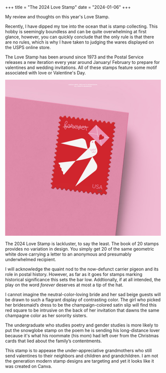 +++
title = "The 2024 Love Stamp"
date = "2024-01-06"
+++

My review and thoughts on this year's Love Stamp.

<!--more-->
Recently, I have dipped my toe into the ocean that is stamp collecting. This hobby is seemingly boundless and can be quite overwhelming at first glance, however, you can quickly conclude that the only rule is that there are no rules, which is why I have taken to judging the wares displayed on the USPS online store. 

The Love Stamp has been around since 1973 and the Postal Service releases a new iteration every year around January/ February to prepare for valentines and wedding invitations. All of these stamps feature some motif associated with love or Valentine's Day. 

![image info](Love2024-StampstoEnvelopes.jpg)

The 2024 Love Stamp is lackluster, to say the least. The book of 20 stamps provides no variation in design. You simply get 20 of the same geometric white dove carrying a letter to an anonymous and presumably underwhelmed recipient. 

I will acknowledge the quaint nod to the now-defunct carrier pigeon and its role in postal history. However, as far as it goes for stamps marking historical significance this sets the bar low. Addtionally, if at all intended, the play on the word *forever* deserves at most a tip of the hat.

I cannot imagine the neutral-color-loving bride and her sad beige guests will be drawn to such a flagrant display of contrasting color. The girl who picked her bridesmaid’s dress to be the champaign-colored satin slip will find this red square to be intrusive on the back of her invitation that dawns the same champagne color as her sorority sisters.

The undergraduate who studies poetry and gender studies is more likely to put the snowglobe stamp on the poem he is sending his long-distance lover because it's what his roommate (his mom) had left over from the Christmas cards that lied about the family’s contentments. 

This stamp is to appease the under-appreciative grandmothers who still send valentines to their neighbors and children and grandchildren. I am not the generation modern stamp designs are targeting and yet it looks like it was created on Canva. 
